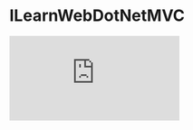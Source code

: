 # ILearnWebDotNetMVC
 [![GitHub latest commit](https://badgen.net/github/last-commit/NathanScriptor/Strapdown.js)](https://GitHub.com/Naereen/StrapDown.js/commit/)
